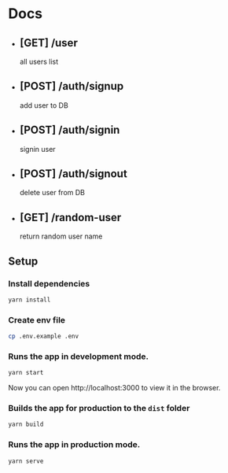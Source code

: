 # Docs
<ul>
    <li>
      <h2>[GET] /user</h2>
      <p>all users list</p>
    </li>
    <li>
      <h2>[POST] /auth/signup</h2>
      <p>add user to DB</p>
      <p></p>
    </li>
    <li>
      <h2>[POST] /auth/signin</h2>
      <p>signin user </p>
    </li>
    <li>
      <h2>[POST] /auth/signout</h2>
      <p>delete user from DB</p>
    </li>
    <li>
      <h2>[GET] /random-user</h2>
      <p>return random user name</p>
    </li>
  </ul>

## Setup

### Install dependencies
```sh
yarn install
```

### Create env file
```sh
cp .env.example .env
```

### Runs the app in development mode.
```sh
yarn start
```

Now you can open http://localhost:3000 to view it in the browser.

### Builds the app for production to the `dist` folder

```sh
yarn build
```

### Runs the app in production mode.

```sh
yarn serve
```
